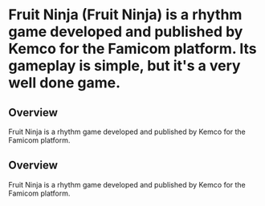 # Fruit Ninja (Fruit Ninja) is a rhythm game developed and published by Kemco for the Famicom platform. Its gameplay is simple, but it's a very well done game.

## Overview

Fruit Ninja is a rhythm game developed and published by Kemco for the Famicom platform.

## Overview

Fruit Ninja is a rhythm game developed and published by Kemco for the Famicom platform.